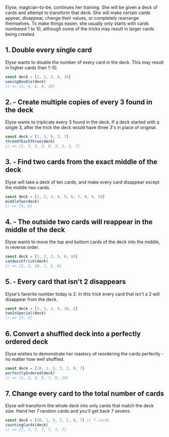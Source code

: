 Elyse, magician-to-be, continues her training. She will be given a deck of cards and attempt to transform that deck. She will make certain cards appear, disappear, change their values, or completely rearrange themselves.
To make things easier, she usually only starts with cards numbered 1 to 10, although some of the tricks may result in larger cards being created.

## 1. Double every single card

Elyse wants to double the number of every card in the deck. This may result in higher cards than 1-10.

```javascript
const deck = [1, 2, 3, 4, 10]
seeingDouble(deck)
// => [2, 4, 6, 8, 20]
```

## 2. - Create multiple copies of every 3 found in the deck

Elyse wants to triplicate every 3 found in the deck. If a deck started with a single 3, after the trick the deck would have three 3's in place of original.

```javascript
const deck = [1, 3, 9, 3, 7]
threeOfEachThree(deck)
// => [1, 3, 3, 3, 9, 3, 3, 3, 7]
```

## 3. - Find two cards from the exact middle of the deck

Elyse will take a deck of ten cards, and make every card disappear except the middle two cards. 

```javascript
const deck = [1, 2, 3, 4, 5, 6, 7, 8, 9, 10]
middleTwo(deck)
// => [5, 6]
```

## 4. - The outside two cards will reappear in the middle of the deck

Elyse wants to move the top and bottom cards of the deck into the middle, in reverse order.

```javascript
const deck = [1, 2, 3, 5, 6, 10]
sandwichTrick(deck)
// => [2, 3, 10, 1, 5, 6]
```

## 5. - Every card that isn't 2 disappears

Elyse's favorite number today is 2. In this trick every card that isn't a 2 will disappear from the deck.

```javascript
const deck = [1, 2, 3, 4, 10, 2]
twoIsSpecial(deck)
// => [2, 2]
```

## 6. Convert a shuffled deck into a perfectly ordered deck

Elyse wishes to demonstrate her mastery of reordering the cards perfectly - no matter how well shuffled.

```javascript
const deck = [10, 1, 5, 3, 2, 8, 7]
perfectlyOrdered(deck)
// => [1, 2, 3, 5, 7, 8, 10]
```

## 7. Change every card to the total number of cards

Elyse will transform the whole deck into only cards that match the deck size.
Hand her 7 random cards and you'll get back 7 sevens.

```javascript
const deck = [10, 1, 5, 3, 2, 8, 7] // 7 cards
countingCards(deck)
// => [7, 7, 7, 7, 7, 7, 7]
```
